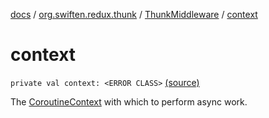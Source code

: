 [docs](../../index.md) / [org.swiften.redux.thunk](../index.md) / [ThunkMiddleware](index.md) / [context](./context.md)

# context

`private val context: <ERROR CLASS>` [(source)](https://github.com/protoman92/KotlinRedux/tree/master/common/common-thunk/src/main/kotlin/org/swiften/redux/thunk/ThunkMiddleware.kt#L60)

The [CoroutineContext](#) with which to perform async work.

